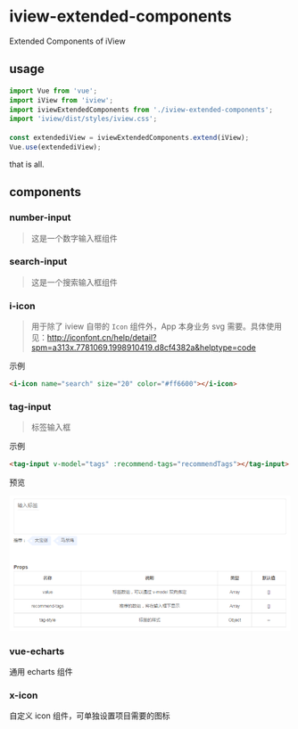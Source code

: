 # iview-extended-components
Extended Components of iView

## usage
```js
import Vue from 'vue';
import iView from 'iview';
import iviewExtendedComponents from './iview-extended-components';
import 'iview/dist/styles/iview.css';

const extendediView = iviewExtendedComponents.extend(iView);
Vue.use(extendediView);
```
that is all.

## components

### number-input
> 这是一个数字输入框组件


### search-input
> 这是一个搜索输入框组件


### i-icon
> 用于除了 iview 自带的 `Icon` 组件外，App 本身业务 svg 需要。具体使用见：http://iconfont.cn/help/detail?spm=a313x.7781069.1998910419.d8cf4382a&helptype=code

示例
```html
<i-icon name="search" size="20" color="#ff6600"></i-icon>
```


### tag-input
> 标签输入框

示例
```html
<tag-input v-model="tags" :recommend-tags="recommendTags"></tag-input>
```

预览

![标签输入框](./preview/tag-input.png)

### vue-echarts
通用 echarts 组件

### x-icon
自定义 icon 组件，可单独设置项目需要的图标